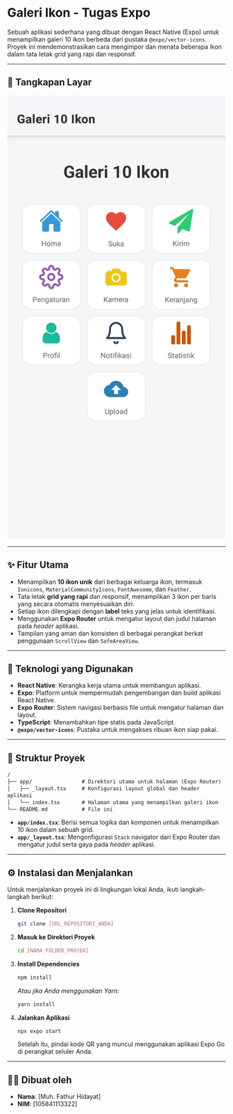 # Galeri Ikon - Tugas Expo

Sebuah aplikasi sederhana yang dibuat dengan React Native (Expo) untuk menampilkan galeri 10 ikon berbeda dari pustaka `@expo/vector-icons`. Proyek ini mendemonstrasikan cara mengimpor dan menata beberapa ikon dalam tata letak grid yang rapi dan responsif.

---

## 📸 Tangkapan Layar

![Tangkapan Layar Aplikasi](.github/Tampilan.jpeg)

---

## ✨ Fitur Utama

-   Menampilkan **10 ikon unik** dari berbagai keluarga ikon, termasuk `Ionicons`, `MaterialCommunityIcons`, `FontAwesome`, dan `Feather`.
-   Tata letak **grid yang rapi** dan responsif, menampilkan 3 ikon per baris yang secara otomatis menyesuaikan diri.
-   Setiap ikon dilengkapi dengan **label** teks yang jelas untuk identifikasi.
-   Menggunakan **Expo Router** untuk mengatur layout dan judul halaman pada *header* aplikasi.
-   Tampilan yang aman dan konsisten di berbagai perangkat berkat penggunaan `ScrollView` dan `SafeAreaView`.

---

## 🚀 Teknologi yang Digunakan

-   **React Native**: Kerangka kerja utama untuk membangun aplikasi.
-   **Expo**: Platform untuk mempermudah pengembangan dan build aplikasi React Native.
-   **Expo Router**: Sistem navigasi berbasis file untuk mengatur halaman dan layout.
-   **TypeScript**: Menambahkan tipe statis pada JavaScript.
-   **`@expo/vector-icons`**: Pustaka untuk mengakses ribuan ikon siap pakai.

---

## 📂 Struktur Proyek

```
/
├── app/                # Direktori utama untuk halaman (Expo Router)
│   ├── _layout.tsx     # Konfigurasi layout global dan header aplikasi
│   └── index.tsx       # Halaman utama yang menampilkan galeri ikon
└── README.md           # File ini
```
-   **`app/index.tsx`**: Berisi semua logika dan komponen untuk menampilkan 10 ikon dalam sebuah grid.
-   **`app/_layout.tsx`**: Mengonfigurasi `Stack` navigator dari Expo Router dan mengatur judul serta gaya pada *header* aplikasi.

---

## ⚙️ Instalasi dan Menjalankan

Untuk menjalankan proyek ini di lingkungan lokal Anda, ikuti langkah-langkah berikut:

1.  **Clone Repositori**
    ```bash
    git clone [URL_REPOSITORI_ANDA]
    ```

2.  **Masuk ke Direktori Proyek**
    ```bash
    cd [NAMA_FOLDER_PROYEK]
    ```

3.  **Install Dependencies**
    ```bash
    npm install
    ```
    _Atau jika Anda menggunakan Yarn:_
    ```bash
    yarn install
    ```

4.  **Jalankan Aplikasi**
    ```bash
    npx expo start
    ```
    Setelah itu, pindai kode QR yang muncul menggunakan aplikasi Expo Go di perangkat seluler Anda.

---

## 👨‍💻 Dibuat oleh

-   **Nama**: [Muh. Fathur Hidayat]
-   **NIM**: [105841113322]
